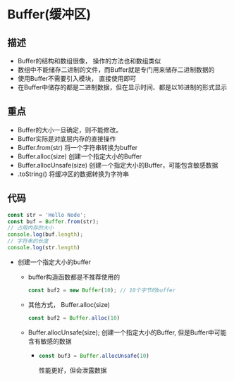 # Buffer(缓冲区)

## 描述

+ Buffer的结构和数组很像， 操作的方法也和数组类似
+ 数组中不能储存二进制的文件，而Buffer就是专门用来储存二进制数据的
+ 使用Buffer不需要引入模块， 直接使用即可
+ 在Buffer中储存的都是二进制数据，但在显示时间、都是以16进制的形式显示

## 重点

+ Buffer的大小一旦确定，则不能修改。
+ Buffer实际是对底层内存的直接操作
+ Buffer.from(str)  将一个字符串转换为buffer
+ Buffer.alloc(size) 创建一个指定大小的Buffer
+ Buffer.allocUnsafe(size)  创建一个指定大小的Buffer，可能包含敏感数据
+ .toString()  将缓冲区的数据转换为字符串

## 代码

```javascript
const str = 'Hello Node';
const buf = Buffer.from(str);
// 占用内存的大小
console.log(buf.length);
// 字符串的长度
console.log(str.length)
```

+ 创建一个指定大小的buffer

  + buffer构造函数都是不推荐使用的

    ```javascript
    const buf2 = new Buffer(10); // 10个字节的buffer
    ```

  + 其他方式， Buffer.alloc(size)

    ```javascript
    const buf2 = Buffer.alloc(10)
    ```

  + Buffer.allocUnsafe(size); 创建一个指定大小的Buffer, 但是Buffer中可能含有敏感的数据

    + ```javascript
      const buf3 = Buffer.allocUnsafe(10)
      ```

      性能更好，但会泄露数据



